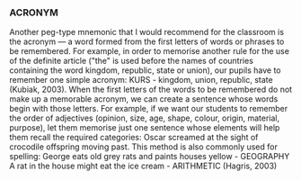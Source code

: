 ### ACRONYM
Another peg-type mnemonic that I would recommend for the classroom is the acronym — a word formed from the first letters of words or phrases to be remembered. For example, in order to memorise another rule for the use of the definite article ("the" is used before the names of countries containing the word kingdom, republic, state or union), our pupils have to remember one simple acronym: KURS - kingdom, union, republic, state (Kubiak, 2003). When the first letters of the words to be remembered do not make up a memorable acronym, we can create a sentence whose words begin with those letters. For example, if we want our students to remember the order of adjectives (opinion, size, age, shape, colour, origin, material, purpose), let them memorise just one sentence whose elements will help them recall the required categories: Oscar screamed at the sight of crocodile offspring moving past. This method is also commonly used for spelling:
George eats old grey rats and paints houses yellow - GEOGRAPHY
A rat in the house might eat the ice cream - ARITHMETIC
(Hagris, 2003)
